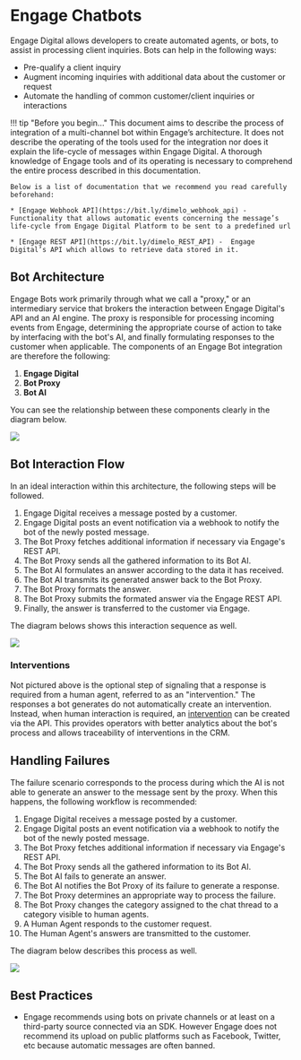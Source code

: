 # Engage Chatbots

Engage Digital allows developers to create automated agents, or bots, to assist in processing client inquiries. Bots can help in the following ways:

* Pre-qualify a client inquiry
* Augment incoming inquiries with additional data about the customer or request
* Automate the handling of common customer/client inquiries or interactions

!!! tip "Before you begin..."
    This document aims to describe the process of integration of a multi-channel bot within Engage’s architecture. It does not describe the operating of the tools used for the integration nor does it explain the life-cycle of messages within Engage Digital. A thorough knowledge of Engage tools and of its operating is necessary to comprehend the entire process described in this documentation.
    
    Below is a list of documentation that we recommend you read carefully beforehand:
    
    * [Engage Webhook API](https://bit.ly/dimelo_webhook_api) - Functionality that allows automatic events concerning the message’s life-cycle from Engage Digital Platform to be sent to a predefined url
    
    * [Engage REST API](https://bit.ly/dimelo_REST_API) -  Engage Digital’s API which allows to retrieve data stored in it.

## Bot Architecture

Engage Bots work primarily through what we call a "proxy," or an intermediary service that brokers the interaction between Engage Digital's API and an AI engine. The proxy is responsible for processing incoming events from Engage, determining the appropriate course of action to take by interfacing with the bot's AI, and finally formulating responses to the customer when applicable. The components of an Engage Bot integration are therefore the following:

1. **Engage Digital**
2. **Bot Proxy**
3. **Bot AI**
    
You can see the relationship between these components clearly in the diagram below. 

<img src="./dimelo_chatbot_overview.png" class="img-fluid">

## Bot Interaction Flow

In an ideal interaction within this architecture, the following steps will be followed. 

1. Engage Digital receives a message posted by a customer. 
2. Engage Digital posts an event notification via a webhook to notify the bot of the newly posted message. 
3. The Bot Proxy fetches additional information if necessary via Engage's REST API.
4. The Bot Proxy sends all the gathered information to its Bot AI.
5. The Bot AI formulates an answer according to the data it has received.
6. The Bot AI transmits its generated answer back to the Bot Proxy.
7. The Bot Proxy formats the answer.
8. The Bot Proxy submits the formated answer via the Engage REST API.
9. Finally, the answer is transferred to the customer via Engage.

The diagram belows shows this interaction sequence as well.

<img src="./dimelo_chatbot_success.png" class="img-fluid">

### Interventions

Not pictured above is the optional step of signaling that a response is required from a human agent, referred to as an "intervention." The responses a bot generates do not automatically create an intervention. Instead, when human interaction is required, an [intervention](../interventions/) can be created via the API. This provides operators with better analytics about the bot's process and allows traceability of interventions in the CRM.

## Handling Failures

The failure scenario corresponds to the process during which the AI is not able to generate an answer to the message sent by the proxy. When this happens, the following workflow is recommended:

1. Engage Digital receives a message posted by a customer. 
2. Engage Digital posts an event notification via a webhook to notify the bot of the newly posted message. 
3. The Bot Proxy fetches additional information if necessary via Engage's REST API.
4. The Bot Proxy sends all the gathered information to its Bot AI.
5. The Bot AI fails to generate an answer.
6. The Bot AI notifies the Bot Proxy of its failure to generate a response.
7. The Bot Proxy determines an appropriate way to process the failure.
8. The Bot Proxy changes the category assigned to the chat thread to a category visible to human agents. 
9. A Human Agent responds to the customer request.
10. The Human Agent's answers are transmitted to the customer. 

The diagram below describes this process as well. 

<img src="./dimelo_chatbot_failure.png" class="img-fluid">

## Best Practices

* Engage recommends using bots on private channels or at least on a third-party source connected via an SDK. However Engage does not recommend its upload on public platforms such as Facebook, Twitter, etc because automatic messages are often banned.

